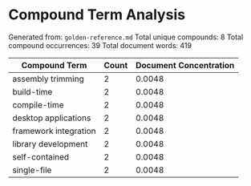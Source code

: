 # Compound Term Analysis

Generated from: `golden-reference.md`
Total unique compounds: 8
Total compound occurrences: 39
Total document words: 419

| Compound Term | Count | Document Concentration |
|---------------|-------|------------------------|
| assembly trimming | 2 | 0.0048 |
| build-time | 2 | 0.0048 |
| compile-time | 2 | 0.0048 |
| desktop applications | 2 | 0.0048 |
| framework integration | 2 | 0.0048 |
| library development | 2 | 0.0048 |
| self-contained | 2 | 0.0048 |
| single-file | 2 | 0.0048 |
